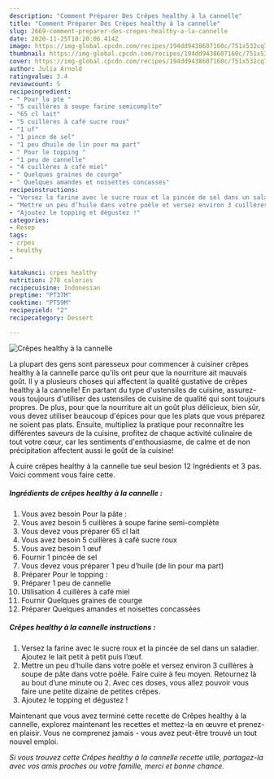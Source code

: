 ```yaml
---
description: "Comment Préparer Des Crêpes healthy à la cannelle"
title: "Comment Préparer Des Crêpes healthy à la cannelle"
slug: 2669-comment-preparer-des-crepes-healthy-a-la-cannelle
date: 2020-11-25T10:20:06.414Z
image: https://img-global.cpcdn.com/recipes/194dd9438607160c/751x532cq70/crepes-healthy-a-la-cannelle-photo-principale-de-la-recette.jpg
thumbnail: https://img-global.cpcdn.com/recipes/194dd9438607160c/751x532cq70/crepes-healthy-a-la-cannelle-photo-principale-de-la-recette.jpg
cover: https://img-global.cpcdn.com/recipes/194dd9438607160c/751x532cq70/crepes-healthy-a-la-cannelle-photo-principale-de-la-recette.jpg
author: Julia Arnold
ratingvalue: 3.4
reviewcount: 5
recipeingredient:
- " Pour la pte "
- "5 cuillères à soupe farine semicomplte"
- "65 cl lait"
- "5 cuillères à café sucre roux"
- "1 uf"
- "1 pince de sel"
- "1 peu dhuile de lin pour ma part"
- " Pour le topping "
- "1 peu de cannelle"
- "4 cuillères à café miel"
- " Quelques graines de courge"
- " Quelques amandes et noisettes concasses"
recipeinstructions:
- "Versez la farine avec le sucre roux et la pincée de sel dans un saladier. Ajoutez le lait petit à petit puis l’œuf."
- "Mettre un peu d’huile dans votre poêle et versez environ 3 cuillères à soupe de pâte dans votre poêle. Faire cuire à feu moyen. Retournez là au bout d’une minute ou 2. Avec ces doses, vous allez pouvoir vous faire une petite dizaine de petites crêpes."
- "Ajoutez le topping et dégustez !"
categories:
- Resep
tags:
- crpes
- healthy
- 

katakunci: crpes healthy  
nutrition: 278 calories
recipecuisine: Indonesian
preptime: "PT37M"
cooktime: "PT59M"
recipeyield: "2"
recipecategory: Dessert

---
```



![Crêpes healthy à la cannelle](https://img-global.cpcdn.com/recipes/194dd9438607160c/751x532cq70/crepes-healthy-a-la-cannelle-photo-principale-de-la-recette.jpg)

La plupart des gens sont paresseux pour commencer à cuisiner crêpes healthy à la cannelle parce qu'ils ont peur que la nourriture ait mauvais goût. Il y a plusieurs choses qui affectent la qualité gustative de crêpes healthy à la cannelle! En partant du type d'ustensiles de cuisine, assurez-vous toujours d'utiliser des ustensiles de cuisine de qualité qui sont toujours propres. De plus, pour que la nourriture ait un goût plus délicieux, bien sûr, vous devez utiliser beaucoup d'épices pour que les plats que vous préparez ne soient pas plats. Ensuite, multipliez la pratique pour reconnaître les différentes saveurs de la cuisine, profitez de chaque activité culinaire de tout votre cœur, car les sentiments d'enthousiasme, de calme et de non précipitation affectent aussi le goût de la cuisine!

<!--inarticleads1-->

À cuire crêpes healthy à la cannelle tue seul besion 12 Ingrédients et 3 pas. Voici comment vous faire cette.

##### Ingrédients de crêpes healthy à la cannelle :

1. Vous avez besoin  Pour la pâte :
1. Vous avez besoin 5 cuillères à soupe farine semi-complète
1. Vous devez vous préparer 65 cl lait
1. Vous avez besoin 5 cuillères à café sucre roux
1. Vous avez besoin 1 œuf
1. Fournir 1 pincée de sel
1. Vous devez vous préparer 1 peu d’huile (de lin pour ma part)
1. Préparer  Pour le topping :
1. Préparer 1 peu de cannelle
1. Utilisation 4 cuillères à café miel
1. Fournir  Quelques graines de courge
1. Préparer  Quelques amandes et noisettes concassées




<!--inarticleads2-->

##### Crêpes healthy à la cannelle instructions :

1. Versez la farine avec le sucre roux et la pincée de sel dans un saladier. Ajoutez le lait petit à petit puis l’œuf.
1. Mettre un peu d’huile dans votre poêle et versez environ 3 cuillères à soupe de pâte dans votre poêle. Faire cuire à feu moyen. Retournez là au bout d’une minute ou 2. Avec ces doses, vous allez pouvoir vous faire une petite dizaine de petites crêpes.
1. Ajoutez le topping et dégustez !




<!--inarticleads1-->

<p>
Maintenant que vous avez terminé cette recette de Crêpes healthy à la cannelle, explorez maintenant les recettes et mettez-la en œuvre et prenez-en plaisir. Vous ne comprenez jamais - vous avez peut-être trouvé un tout nouvel emploi.
</p>

<p>
<i>Si vous trouvez cette Crêpes healthy à la cannelle recette utile, partagez-la avec vos amis proches ou votre famille, merci et bonne chance.</i>
</p>
